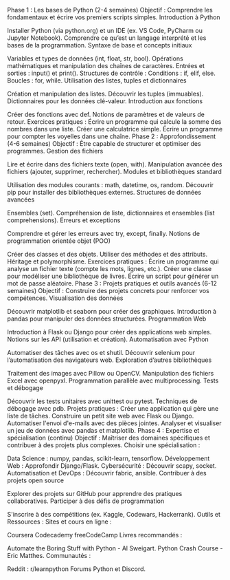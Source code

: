 Phase 1 : Les bases de Python (2-4 semaines)
Objectif : Comprendre les fondamentaux et écrire vos premiers scripts simples.
Introduction à Python

Installer Python (via python.org) et un IDE (ex. VS Code, PyCharm ou Jupyter Notebook).
Comprendre ce qu’est un langage interprété et les bases de la programmation.
Syntaxe de base et concepts initiaux

Variables et types de données (int, float, str, bool).
Opérations mathématiques et manipulation des chaînes de caractères.
Entrées et sorties : input() et print().
Structures de contrôle :
Conditions : if, elif, else.
Boucles : for, while.
Utilisation des listes, tuples et dictionnaires

Création et manipulation des listes.
Découvrir les tuples (immuables).
Dictionnaires pour les données clé-valeur.
Introduction aux fonctions

Créer des fonctions avec def.
Notions de paramètres et de valeurs de retour.
Exercices pratiques :
Écrire un programme qui calcule la somme des nombres dans une liste.
Créer une calculatrice simple.
Écrire un programme pour compter les voyelles dans une chaîne.
Phase 2 : Approfondissement (4-6 semaines)
Objectif : Être capable de structurer et optimiser des programmes.
Gestion des fichiers

Lire et écrire dans des fichiers texte (open, with).
Manipulation avancée des fichiers (ajouter, supprimer, rechercher).
Modules et bibliothèques standard

Utilisation des modules courants : math, datetime, os, random.
Découvrir pip pour installer des bibliothèques externes.
Structures de données avancées

Ensembles (set).
Compréhension de liste, dictionnaires et ensembles (list comprehensions).
Erreurs et exceptions

Comprendre et gérer les erreurs avec try, except, finally.
Notions de programmation orientée objet (POO)

Créer des classes et des objets.
Utiliser des méthodes et des attributs.
Héritage et polymorphisme.
Exercices pratiques :
Écrire un programme qui analyse un fichier texte (compte les mots, lignes, etc.).
Créer une classe pour modéliser une bibliothèque de livres.
Écrire un script pour générer un mot de passe aléatoire.
Phase 3 : Projets pratiques et outils avancés (6-12 semaines)
Objectif : Construire des projets concrets pour renforcer vos compétences.
Visualisation des données

Découvrir matplotlib et seaborn pour créer des graphiques.
Introduction à pandas pour manipuler des données structurées.
Programmation Web

Introduction à Flask ou Django pour créer des applications web simples.
Notions sur les API (utilisation et création).
Automatisation avec Python

Automatiser des tâches avec os et shutil.
Découvrir selenium pour l’automatisation des navigateurs web.
Exploration d’autres bibliothèques

Traitement des images avec Pillow ou OpenCV.
Manipulation des fichiers Excel avec openpyxl.
Programmation parallèle avec multiprocessing.
Tests et débogage

Découvrir les tests unitaires avec unittest ou pytest.
Techniques de débogage avec pdb.
Projets pratiques :
Créer une application qui gère une liste de tâches.
Construire un petit site web avec Flask ou Django.
Automatiser l'envoi d'e-mails avec des pièces jointes.
Analyser et visualiser un jeu de données avec pandas et matplotlib.
Phase 4 : Expertise et spécialisation (continu)
Objectif : Maîtriser des domaines spécifiques et contribuer à des projets plus complexes.
Choisir une spécialisation :

Data Science : numpy, pandas, scikit-learn, tensorflow.
Développement Web : Approfondir Django/Flask.
Cybersécurité : Découvrir scapy, socket.
Automatisation et DevOps : Découvrir fabric, ansible.
Contribuer à des projets open source

Explorer des projets sur GitHub pour apprendre des pratiques collaboratives.
Participer à des défis de programmation

S'inscrire à des compétitions (ex. Kaggle, Codewars, Hackerrank).
Outils et Ressources :
Sites et cours en ligne :

Coursera
Codecademy
freeCodeCamp
Livres recommandés :

Automate the Boring Stuff with Python - Al Sweigart.
Python Crash Course - Eric Matthes.
Communautés :

Reddit : r/learnpython
Forums Python et Discord.
